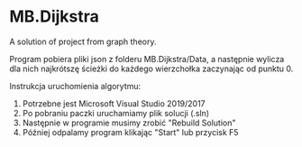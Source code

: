 # MB.Dijkstra
A solution of project from graph theory.

Program pobiera pliki json z folderu MB.Dijkstra/Data, a następnie wylicza dla nich najkrótszę ścieżki do każdego wierzchołka zaczynając od punktu 0.

Instrukcja uruchomienia algorytmu:
1. Potrzebne jest Microsoft Visual Studio 2019/2017
2. Po pobraniu paczki uruchamiamy plik solucji (.sln)
3. Następnie w programie musimy zrobić "Rebuild Solution"
4. Później odpalamy program klikając "Start" lub przycisk F5
